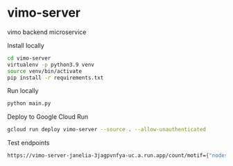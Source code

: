 # vimo-server
vimo backend microservice






Install locally
```bash
cd vimo-server
virtualenv -p python3.9 venv
source venv/bin/activate
pip install -r requirements.txt
```


Run locally
```bash
python main.py
```

Deploy to Google Cloud Run
```bash
gcloud run deploy vimo-server --source . --allow-unauthenticated
```


Test endpoints
```bash
https://vimo-server-janelia-3jagpvnfya-uc.a.run.app/count/motif={"nodes":[{"label":"A","properties":null,"index":0,"position":["Point",44.24219,321.60156]},{"label":"B","properties":null,"index":1,"position":["Point",159.24219,88.60156]},{"label":"C","properties":null,"index":2,"position":["Point",295.24219,228.60156]}],"edges":[{"label":"A -> C","properties":null,"index":0,"indices":[0,2],"tree":null},{"label":"C -> B","properties":null,"index":1,"indices":[2,1],"tree":null},{"label":"B -> A","properties":null,"index":2,"indices":[1,0],"tree":null}],"dimension":{"width":375.6640625,"height":391.1953125}}
```